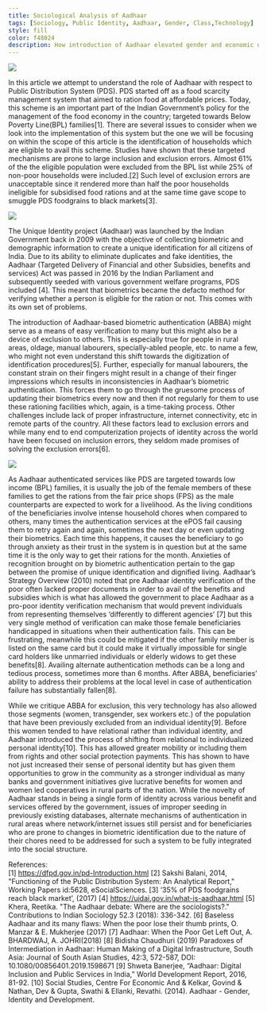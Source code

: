 ```yaml
---
title: Sociological Analysis of Aadhaar
tags: [Sociology, Public Identity, Aadhaar, Gender, Class,Technology]
style: fill
color: f48024
description: How introduction of Aadhaar elevated gender and economic disparities
---
```


![](http://cdn.zeebiz.com/hindi/sites/default/files/styles/zeebiz_850x478/public/2021/07/18/59409-uidai.jpg?itok=wBe0WUmo)


In this article we attempt to understand the role of Aadhaar with respect to Public
Distribution System (PDS). PDS started off as a food scarcity management system
that aimed to ration food at affordable prices. Today, this scheme is an important
part of the Indian Government’s policy for the management of the food economy
in the country; targeted towards Below Poverty Line(BPL) families[1]. There are
several issues to consider when we look into the implementation of this system
but the one we will be focusing on within the scope of this article is the
identification of households which are eligible to avail this scheme. Studies have
shown that these targeted mechanisms are prone to large inclusion and
exclusion errors. Almost 61% of the the eligible population were excluded from the
BPL list while 25% of non-poor households were included.[2] Such level of
exclusion errors are unacceptable since it rendered more than half the poor
households ineligible for subsidised food rations and at the same time gave scope
to smuggle PDS foodgrains to black markets[3].


![](https://www.paisabazaar.com/wp-content/uploads/2018/06/Aadhaar-helps-the-government-and-the-citizens-1280x720.jpg) 


The Unique Identity project (Aadhaar) was launched by the Indian Government
back in 2009 with the objective of collecting biometric and demographic
information to create a unique identification for all citizens of India. Due to its
ability to eliminate duplicates and fake identities, the Aadhaar (Targeted Delivery
of Financial and other Subsidies, benefits and services) Act was passed in 2016 by
the Indian Parliament and subsequently seeded with various government welfare
programs, PDS included [4]. This meant that biometrics became the defacto
method for verifying whether a person is eligible for the ration or not. This comes
with its own set of problems.


The introduction of Aadhaar-based biometric authentication (ABBA) might serve
as a means of easy verification to many but this might also be a device of
exclusion to others. This is especially true for people in rural areas, oldage, manual
labourers, specially-abled people, etc. to name a few, who might not even
understand this shift towards the digitization of identification procedures[5].
Further, especially for manual labourers, the constant strain on their fingers
might result in a change of their finger impressions which results in
inconsistencies in Aadhaar’s biometric authentication. This forces them to go
through the gruesome process of updating their biometrics every now and then
if not regularly for them to use these rationing facilities which, again, is a
time-taking process. Other challenges include lack of proper infrastructure,
internet connectivity, etc in remote parts of the country. All these factors lead to
exclusion errors and while many end to end computerization projects of identity
across the world have been focused on inclusion errors, they seldom made
promises of solving the exclusion errors[6].


![](https://www.jagranimages.com/images/03_10_2018-aadhar_18493512.jpg)


As Aadhaar authenticated services like PDS are targeted towards low income
(BPL) families, it is usually the job of the female members of these families to get
the rations from the fair price shops (FPS) as the male counterparts are expected
to work for a livelihood. As the living conditions of the beneficiaries involve intense
household chores when compared to others, many times the authentication
services at the ePOS fail causing them to retry again and again, sometimes the
next day or even updating their biometrics. Each time this happens, it causes the
beneficiary to go through anxiety as their trust in the system is in question but at
the same time it is the only way to get their rations for the month. Anxieties of
recognition brought on by biometric authentication pertain to the gap between
the promise of unique identification and dignified living. Aadhaar’s Strategy
Overview (2010) noted that pre Aadhaar identity verification of the poor often
lacked proper documents in order to avail of the benefits and subsidies which is
what has allowed the government to place Aadhaar as a pro-poor identity
verification mechanism that would prevent individuals from representing
themselves ‘differently to different agencies’ [7] but this very single method of
verification can make those female beneficiaries handicapped in situations when
their authentication fails. This can be frustrating, meanwhile this could be
mitigated if the other family member is listed on the same card but it could make
it virtually impossible for single card holders like unmarried individuals or elderly
widows to get these benefits[8]. Availing alternate authentication methods can
be a long and tedious process, sometimes more than 6 months. After ABBA,
beneficiaries’ ability to address their problems at the local level in case of
authentication failure has substantially fallen[8].


While we critique ABBA for exclusion, this very technology has also allowed those
segments (women, transgender, sex workers etc.) of the population that have
been previously excluded from an individual identity[9]. Before this women
tended to have relational rather than individual identity, and Aadhaar introduced
the process of shifting from relational to individualized personal identity[10]. This
has allowed greater mobility or including them from rights and other social
protection payments. This has shown to have not just increased their sense of
personal identity but has given them opportunities to grow in the community as
a stronger individual as many banks and government initiatives give lucrative
benefits for women and women led cooperatives in rural parts of the nation.
While the novelty of Aadhaar stands in being a single form of identity across
various benefit and services offered by the government, issues of improper
seeding in previously existing databases, alternate mechanisms of authentication
in rural areas where network/internet issues still persist and for beneficiaries who
are prone to changes in biometric identification due to the nature of their chores
need to be addressed for such a system to be fully integrated into the social
structure.



References:<br>
[1] https://dfpd.gov.in/pd-Introduction.html
[2] Sakshi Balani, 2014, "Functioning of the Public Distribution System: An Analytical
Report," Working Papers id:5628, eSocialSciences.
[3] ‘35% of PDS foodgrains reach black market’, (2017)
[4] https://uidai.gov.in/what-is-aadhaar.html
[5] Khera, Reetika. "The Aadhaar debate: Where are the sociologists?." Contributions to
Indian Sociology 52.3 (2018): 336-342.
[6] Baseless Aadhaar and its many flaws: When the poor lose their thumb prints, O. Manzar
& E. Mukherjee (2017)
[7] Aadhaar: When the Poor Get Left Out, A. BHARDWAJ, A. JOHRI(2018)
[8] Bidisha Chaudhuri (2019) Paradoxes of Intermediation in Aadhaar: Human Making of a
Digital Infrastructure, South Asia: Journal of South Asian Studies, 42:3, 572-587, DOI:
10.1080/00856401.2019.1598671
[9] Shweta Banerjee, “Aadhaar: Digital Inclusion and Public Services in India,” World
Development Report, 2016, 81-92.
[10] Social Studies, Centre For Economic And & Kelkar, Govind & Nathan, Dev & Gupta,
Swathi & Ellanki, Revathi. (2014). Aadhaar - Gender, Identity and Development.

